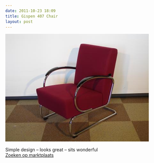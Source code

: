 ```yaml
---
date: 2011-10-23 18:09
title: Gispen 407 Chair
layout: post
---
```


![gispen407.jpg](assets/images/gispen407.jpg)

Simple design – looks great – sits wonderful  
[Zoeken op marktplaats](https://www.marktplaats.nl/q/gispen-407/)
